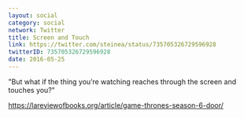 ```yaml
---
layout: social
category: social
network: Twitter
title: Screen and Touch
link: https://twitter.com/steinea/status/735705326729596928
twitterID: 735705326729596928
date: 2016-05-25
---
```


"But what if the thing you’re watching reaches through the screen and touches you?"

<https://lareviewofbooks.org/article/game-thrones-season-6-door/>
